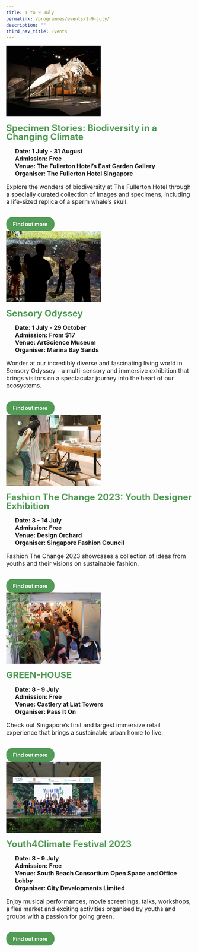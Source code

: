 ```yaml
---
title: 1 to 9 July
permalink: /programmes/events/1-9-july/
description: ""
third_nav_title: Events
---
```

<style>
  .row_custom {
    gap: 1rem;
    flex-wrap: wrap;
  }

  .programmes__item {
    flex: 0 1 calc(33% - 0.5rem) !important;
    display: flex;
    flex-direction: column;
    justify-content: space-between;
  }

  .programmes__item__header > img {
    margin: 0;
    width: 255px;
    height: 191px;
    object-fit: cover;
    object-position: center;
  }

  .programmes__item__header > h2 {
    color: black;
    font-size: 1.5rem;
    line-height: 1.5rem;
    margin: 1rem 0 0.5rem;
    font-weight: bold;
    color: #509b55;
  }

  .programmes__item__detail > ul {
    display: flex;
    flex-direction: column;
    list-style-type: none;
    margin: 1rem 0;
  }

  .programmes__item__detail > ul > li {
    margin: 0;
    font-size: 1rem;
    line-height: 1.25;
  }

  .programmes__item__detail > ul > li:last-child {
    margin: 0;
  }

  .programmes__item__body > p {
    font-size: 1rem;
    line-height: 1.25;
  }

  .programmes__item__actions {
    display: flex;
    align-items: center;
    margin-top: 1rem;
    gap: 0.5rem;
  }

  .programmes__item__actions > a {
    border: 2px solid black;
    padding: 0.5rem 1rem;
    height: fit-content;
    border-radius: 1rem;
    background-color: transparent;
    cursor: pointer;
    font-weight: bold;
    text-decoration: none;
    margin-bottom: 0;
  }

  .programmes__item__actions > .button-primary {
    background-color: #529c57;
    border: 2px solid #529c57;
    color: white !important;
  }

  .programmes__item__actions > .button-secondary {
    border: 2px solid #43b453;
    color: #43b453 !important;
  }
</style>

<div class="row row_custom">
			  <!-- Specimen Stories: Biodiversity in a Changing Climate-->
		  <div class="programmes__item col is-one-third">
    <div class="programmes__item__wrapper">
      <div class="programmes__item__header">
        <img src="/images/Events/fullerton.png">
        <h2>Specimen Stories: Biodiversity in a Changing Climate
</h2>
      </div>
      <div class="programmes__item__detail">
        <ul>
          <li>
            <strong>
              Date: 1 July - 31 August</strong>
          </li>
          <li><strong>Admission: Free</strong></li>
          <li><strong>Venue: The Fullerton Hotel’s East Garden Gallery</strong></li>
          <li><strong>Organiser: The Fullerton Hotel Singapore</strong></li>
        </ul>
      </div>
      <div class="programmes__item__body">
        <p>
       Explore the wonders of biodiversity at The Fullerton Hotel through a specially curated collection of images and specimens, including a life-sized replica of a sperm whale’s skull.
        </p>
      </div>
    </div>
    <div class="programmes__item__actions">
      <a href="/specimen-stories-biodiversity-in-a-changing-climate/" class="button-primary">
        Find out more
      </a>
    </div>
  </div>
	<!-- Sensory Odyssey-->
		  <div class="programmes__item col is-one-third">
    <div class="programmes__item__wrapper">
      <div class="programmes__item__header">
        <img src="/images/Events/microsoftteams-image (1).png">
        <h2>Sensory Odyssey
</h2>
      </div>
      <div class="programmes__item__detail">
        <ul>
          <li>
            <strong>
              Date: 1 July - 29 October</strong>
          </li>
          <li><strong>Admission: From $17</strong></li>
          <li><strong>Venue: ArtScience Museum</strong></li>
          <li><strong>Organiser: Marina Bay Sands</strong></li>
        </ul>
      </div>
      <div class="programmes__item__body">
        <p>
       Wonder at our incredibly diverse and fascinating living world in Sensory Odyssey - a multi-sensory and immersive exhibition that brings visitors on a spectacular journey into the heart of our ecosystems.
        </p>
      </div>
    </div>
    <div class="programmes__item__actions">
      <a href="/sensory-odyssey/" class="button-primary">
        Find out more
      </a>
    </div>
  </div>
	<!-- Fashion The Change 2023: Youth Designer Exhibition -->
  <div class="programmes__item col is-one-third">
    <div class="programmes__item__wrapper">
      <div class="programmes__item__header">
        <img src="/images/Events/sfc_final.jpg">
        <h2>Fashion The Change 2023: Youth Designer Exhibition</h2>
      </div>
      <div class="programmes__item__detail">
        <ul>
          <li>
            <strong>Date: 3 - 14 July</strong>
          </li>
          <li><strong>Admission: Free </strong></li>
          <li>
            <strong>Venue: Design Orchard</strong>
          </li>
          <li><strong>Organiser: Singapore Fashion Council</strong></li>
        </ul>
      </div>
      <div class="programmes__item__body">
        <p>
          Fashion The Change 2023 showcases a collection of ideas from youths and their visions on sustainable fashion.
        </p>
      </div>
    </div>
    <div class="programmes__item__actions">
      <a href="/fashion-the-change-2023-youth-designer-exhibition" class="button-primary">
        Find out more
      </a>
    </div>
  </div>
  <!-- GREEN HOUSE -->
  <div class="programmes__item col is-one-third">
    <div class="programmes__item__wrapper">
      <div class="programmes__item__header">
        <img src="/images/Events/passiton.png">
        <h2>GREEN-HOUSE</h2>
      </div>
      <div class="programmes__item__detail">
        <ul>
          <li>
            <strong>Date: 8 - 9 July</strong>
          </li>
          <li><strong>Admission: Free</strong></li>
          <li>
            <strong>Venue: Castlery at Liat Towers</strong>
          </li>
          <li><strong>Organiser: Pass It On</strong></li>
        </ul>
      </div>
      <div class="programmes__item__body">
        <p>
          Check out Singapore’s first and largest immersive retail
          experience that brings a sustainable urban home to live. 
        </p>
      </div>
    </div>
    <div class="programmes__item__actions">
      <a href="/green-house" class="button-primary">
        Find out more
      </a>
    </div>
  </div>
  <!-- Youth4Climate Festival 2023 -->
  <div class="programmes__item col is-one-third">
    <div class="programmes__item__wrapper">
      <div class="programmes__item__header">
        <img src="/images/Our%20Story/gogreensg_website-45-new.png">
        <h2>Youth4Climate Festival 2023</h2>
      </div>
      <div class="programmes__item__detail">
        <ul>
          <li><strong>Date: 8 - 9 July</strong></li>
          <li><strong>Admission: Free</strong></li>
          <li>
            <strong>
              Venue: South Beach Consortium Open Space and Office Lobby
            </strong>
          </li>
          <li><strong>Organiser: City Developments Limited</strong></li>
        </ul>
      </div>
      <div class="programmes__item__body">
        <p>
          Enjoy musical performances, movie screenings, talks, workshops, a flea
          market and exciting activities organised by youths and groups with a
          passion for going green.
        </p>
      </div>
    </div>
    <div class="programmes__item__actions">
      <a href="/youth4climate-festival-2023" class="button-primary">
        Find out more
      </a>
    </div>
  </div>
</div>
